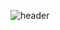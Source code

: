 ![header](https://capsule-render.vercel.app/api?type=waving%color=#5532a8&desc=average%20aimbot&fontColor=ffffff)
